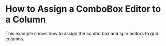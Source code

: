 # How to Assign a ComboBox Editor to a Column


<p>This example shows how to assign the combo box and spin editors to grid columns.</p><br />


<br/>


